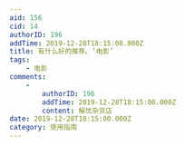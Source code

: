 ```yaml
---
aid: 156
cid: 14
authorID: 196
addTime: 2019-12-28T18:15:00.000Z
title: 有什么好的推荐。‘电影’
tags:
    - 电影
comments:
    -
        authorID: 196
        addTime: 2019-12-28T18:15:00.000Z
        content: 解忧杂货店
date: 2019-12-28T18:15:00.000Z
category: 使用指南
---
```



